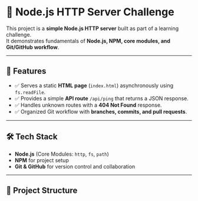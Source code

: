 # 🚀 Node.js HTTP Server Challenge

This project is a **simple Node.js HTTP server** built as part of a learning challenge.  
It demonstrates fundamentals of **Node.js, NPM, core modules, and Git/GitHub workflow**.  

---

## 📌 Features
- ✅ Serves a static **HTML page** (`index.html`) asynchronously using `fs.readFile`.
- ✅ Provides a simple **API route** `/api/ping` that returns a JSON response.
- ✅ Handles unknown routes with a **404 Not Found** response.
- ✅ Organized Git workflow with **branches, commits, and pull requests**.

---

## 🛠️ Tech Stack
- **Node.js** (Core Modules: `http`, `fs`, `path`)
- **NPM** for project setup
- **Git & GitHub** for version control and collaboration

---

## 📂 Project Structure

